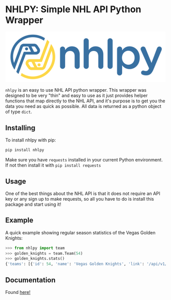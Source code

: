 # NHLPY: Simple NHL API Python Wrapper

![nhlpy logo](https://github.com/0xalexdelgado/nhlpy/blob/master/other/pictures/nhlpy.png)

`nhlpy` is an easy to use NHL API python wrapper. This wrapper was designed to be very "thin" and easy to use as it just provides helper functions that map directly to the NHL API, and it's purpose is to get you the data you need as quick as possible. All data is returned as a python object of type `dict`.

## Installing

To install nhlpy with pip:

```python
pip install nhlpy
```

Make sure you have `requests` installed in your current Python environment. If not then install it with `pip install requests`

## Usage

One of the best things about the NHL API is that it does not require an API key or any sign up to make requests, so all you have to do is install this package and start using it!

## Example

A quick example showing regular season statistics of the Vegas Golden Knights:

```python
>>> from nhlpy import team
>>> golden_knights = team.Team(54)
>>> golden_knights.stats()
{'teams': [{'id': 54, 'name': 'Vegas Golden Knights', 'link': '/api/v1/teams/54', 'venue': {'name': 'T-Mobile Arena', 'link': '/api/v1/venues/null', 'city': 'Las Vegas', 'timeZone': {'id': 'America/Los_Angeles', 'offset': -7, 'tz': 'PDT'}}, 'abbreviation': 'VGK', 'teamName': 'Golden Knights', 'locationName': 'Vegas', 'firstYearOfPlay': '2016', 'division': {'id': 15, 'name': 'Pacific', 'link': '/api/v1/divisions/15'}, 'conference': {'id': 5, 'name': 'Western', 'link': '/api/v1/conferences/5'}, 'franchise': {'franchiseId': 38, 'teamName': 'Golden Knights', 'link': '/api/v1/franchises/38'}, 'teamStats': [{'type': {'displayName': 'statsSingleSeason'}, 'splits': [{'stat': {'gamesPlayed': 82, 'wins': 51, 'losses': 24, 'ot': 7, 'pts': 109, 'ptPctg': '66.5', 'goalsPerGame': 3.268, 'goalsAgainstPerGame': 2.744, 'evGGARatio': 1.121, 'powerPlayPercentage': '21.4', 'powerPlayGoals': 53.0, 'powerPlayGoalsAgainst': 44.0, 'powerPlayOpportunities': 248.0, 'penaltyKillPercentage': '81.4', 'shotsPerGame': 32.7561, 'shotsAllowed': 30.7439, 'winScoreFirst': 0.829, 'winOppScoreFirst': 0.415, 'winLeadFirstPer': 0.75, 'winLeadSecondPer': 0.861, 'winOutshootOpp': 0.688, 'winOutshotByOpp': 0.517, 'faceOffsTaken': 4987.0, 'faceOffsWon': 2439.0, 'faceOffsLost': 2548.0, 'faceOffWinPercentage': '48.9', 'shootingPctg': 10.0, 'savePctg': 0.911}, 'team': {'id': 54, 'name': 'Vegas Golden Knights', 'link': '/api/v1/teams/54'}}, {'stat': {'wins': '4th', 'losses': '5th', 'ot': '24th', 'pts': '5th', 'ptPctg': '5th', 'goalsPerGame': '5th', 'goalsAgainstPerGame': '8th', 'evGGARatio': '9th', 'powerPlayPercentage': '11th', 'powerPlayGoals': '12th', 'powerPlayGoalsAgainst': '6th', 'powerPlayOpportunities': '15th', 'penaltyKillOpportunities': '13th', 'penaltyKillPercentage': '10th', 'shotsPerGame': '11th', 'shotsAllowed': '7th', 'winScoreFirst': '6th', 'winOppScoreFirst': '6th', 'winLeadFirstPer': '15th', 'winLeadSecondPer': '15th', 'winOutshootOpp': '1st', 'winOutshotByOpp': '1st', 'faceOffsTaken': '16th', 'faceOffsWon': '20th', 'faceOffsLost': '22nd', 'faceOffWinPercentage': '22nd', 'savePctRank': '12th', 'shootingPctRank': '8th'}, 'team': {'id': 54, 'name': 'Vegas Golden Knights', 'link': '/api/v1/teams/54'}}]}], 'shortName': 'Vegas', 'officialSiteUrl': 'http://www.vegasgoldenknights.com', 'franchiseId': 38, 'active': True}]}
```

## Documentation
Found [here!](https://github.com/0xalexdelgado/nhlpy/blob/master/docs/api_documentation.md)